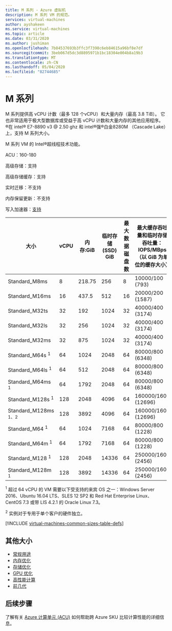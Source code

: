 ```yaml
---
title: M 系列 - Azure 虚拟机
description: M 系列 VM 的规范。
services: virtual-machines
author: ayshakeen
ms.service: virtual-machines
ms.topic: article
ms.date: 03/31/2020
ms.author: jushiman
ms.openlocfilehash: 7b84537693b3ffc3f7398c6eb84615a96bf8e7df
ms.sourcegitcommit: 3beb067d5dc3d8895971b1bc18304e004b8a19b3
ms.translationtype: MT
ms.contentlocale: zh-CN
ms.lasthandoff: 05/04/2020
ms.locfileid: "82744685"
---
```

# <a name="m-series"></a>M 系列

M 系列提供高 vCPU 计数（最多 128 个vCPU）和大量内存（最高 3.8 TiB）。 它也非常适用于极大型数据库或受益于高 vCPU 计数和大量内存的其他应用程序。 &reg;在 intel&reg; E7-8890 v3 @ 2.50 ghz 和 intel&reg;强&reg;白金8280M （Cascade Lake）上，支持 M 系列大小。

M 系列 VM 的 Intel&reg;超线程技术功能。

ACU：160-180

高级存储：支持

高级存储缓存：支持

实时迁移：不支持

内存保留更新：不支持

写入加速器：[支持](https://docs.microsoft.com/azure/virtual-machines/windows/how-to-enable-write-accelerator)

| 大小 | vCPU | 内存:GiB | 临时存储 (SSD) GiB | 最大数据磁盘数 | 最大缓存吞吐量和临时存储吞吐量：IOPS/MBps（以 GiB 为单位的缓存大小） | 最大非缓存磁盘吞吐量：IOPS/MBps | 最大 NIC 数/预期网络带宽 (Mbps) |
|---|---|---|---|---|---|---|---|
| Standard_M8ms                    | 8   | 218.75 | 256   | 8  | 10000/100 (793)     | 5000/125   | 4/2000  |
| Standard_M16ms                   | 16  | 437.5  | 512   | 16 | 20000/200 (1587)    | 10000/250  | 8/4000  |
| Standard_M32ts                   | 32  | 192    | 1024  | 32 | 40000/400 (3174)    | 20000/500  | 8/8000  |
| Standard_M32ls                   | 32  | 256    | 1024  | 32 | 40000/400 (3174)    | 20000/500  | 8/8000  |
| Standard_M32ms                   | 32  | 875    | 1024  | 32 | 40000/400 (3174)    | 20000/500  | 8/8000  |
| Standard_M64s <sup>1</sup>       | 64  | 1024   | 2048  | 64 | 80000/800 (6348)    | 40000/1000 | 8/16000 |
| Standard_M64ls <sup>1</sup>      | 64  | 512    | 2048  | 64 | 80000/800 (6348)    | 40000/1000 | 8/16000 |
| Standard_M64ms <sup>1</sup>      | 64  | 1792   | 2048  | 64 | 80000/800 (6348)    | 40000/1000 | 8/16000 |
| Standard_M128s <sup>1</sup>    | 128 | 2048   | 4096  | 64 | 160000/1600 (12696) | 80000/2000 | 8/30000 |
| Standard_M128ms <sup>1、2</sup>   | 128 | 3892   | 4096  | 64 | 160000/1600 (12696) | 80000/2000 | 8/30000 |
| Standard_M64 <sup>1</sup>        | 64  | 1024   | 7168  | 64 | 80000/800 (1228)    | 40000/1000 | 8/16000 |
| Standard_M64m <sup>1</sup>       | 64  | 1792   | 7168  | 64 | 80000/800 (1228)    | 40000/1000 | 8/16000 |
| Standard_M128 <sup>1</sup>     | 128 | 2048   | 14336 | 64 | 250000/1600 (2456)  | 80000/2000 | 8/32000 |
| Standard_M128m <sup>1</sup>    | 128 | 3892   | 14336 | 64 | 250000/1600 (2456)  | 80000/2000 | 8/32000 |

<sup>1</sup> 超过 64 vCPU 的 VM 需要以下受支持的来宾 OS 之一：Windows Server 2016、Ubuntu 16.04 LTS、SLES 12 SP2 和 Red Hat Enterprise Linux、CentOS 7.3 或带 LIS 4.2.1 的 Oracle Linux 7.3。

<sup>2</sup> 实例对于专用于单个客户的硬件独立。

[!INCLUDE [virtual-machines-common-sizes-table-defs](../../includes/virtual-machines-common-sizes-table-defs.md)]

## <a name="other-sizes"></a>其他大小

- [常规用途](sizes-general.md)
- [内存优化](sizes-memory.md)
- [存储优化](sizes-storage.md)
- [GPU 优化](sizes-gpu.md)
- [高性能计算](sizes-hpc.md)
- [前几代](sizes-previous-gen.md)

## <a name="next-steps"></a>后续步骤

了解有关 [Azure 计算单元 (ACU)](acu.md) 如何帮助跨 Azure SKU 比较计算性能的详细信息。
